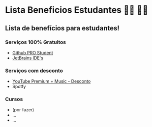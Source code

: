 # Lista Beneficios Estudantes 👩‍🎓 👨‍🎓


##  Lista de benefícios para estudantes!


### Serviços 100% Gratuitos

- [Github PRO Student](https://education.github.com/pack)
- [JetBrains IDE's](https://www.jetbrains.com/community/education/)


### Serviços com desconto 
- [YouTube Premium + Music - Desconto](https://www.youtube.com/premium/student)
- Spotfy

### Cursos
-  (por fazer)
-  ...
-  ...
